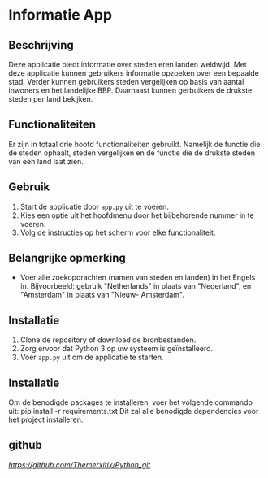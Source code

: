 # Informatie App

## Beschrijving
Deze applicatie biedt informatie over steden eren landen weldwijd. Met deze applicatie kunnen gebruikers informatie opzoeken over een bepaalde stad. Verder kunnen gebruikers steden vergelijken op basis van aantal inwoners en het landelijke BBP. Daarnaast kunnen gerbuikers de drukste steden per land bekijken.

## Functionaliteiten
Er zijn in totaal drie hoofd functionaliteiten gebruikt. Namelijk de functie die de steden ophaalt, steden vergelijken en de functie die de drukste steden van een land laat zien.

## Gebruik
1. Start de applicatie door `app.py` uit te voeren.
2. Kies een optie uit het hoofdmenu door het bijbehorende nummer in te voeren.
3. Volg de instructies op het scherm voor elke functionaliteit.

## Belangrijke opmerking
- Voer alle zoekopdrachten (namen van steden en landen) in het Engels in.
  Bijvoorbeeld: gebruik "Netherlands" in plaats van "Nederland", en "Amsterdam" in plaats van "Nieuw- Amsterdam".

## Installatie
1. Clone de repository of download de bronbestanden.
2. Zorg ervoor dat Python 3 op uw systeem is geïnstalleerd.
3. Voer `app.py` uit om de applicatie te starten.

## Installatie
Om de benodigde packages te installeren, voer het volgende commando uit:
pip install -r requirements.txt
Dit zal alle benodigde dependencies voor het project installeren.

## github 
_https://github.com/Themerxitix/Python_git_
